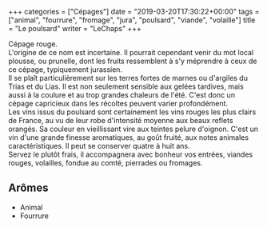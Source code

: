 +++
categories = ["Cépages"]
date = "2019-03-20T17:30:22+00:00"
tags = ["animal", "fourrure", "fromage", "jura", "poulsard", "viande", "volaille"] 
title = "Le poulsard"
writer = "LeChaps"
+++

Cépage rouge.  
L'origine de ce nom est incertaine. Il pourrait cependant venir du mot local plousse, ou prunelle, dont les fruits ressemblent à s'y méprendre à ceux de ce cépage, typiquement jurassien.  
Il se plaît particulièrement sur les terres fortes de marnes ou d'argiles du Trias et du Lias. Il est non seulement sensible aux gelées tardives, mais aussi à la coulure et au trop grandes chaleurs de l'été. C'est donc un cépage capricieux dans les récoltes peuvent varier profondément.  
Les vins issus du poulsard sont certainement les vins rouges les plus clairs de France, au vu de leur robe d'intensité moyenne aux beaux reflets orangés. Sa couleur en vieillissant vire aux teintes pelure d'oignon. C'est un vin d'une grande finesse aromatiques, au goût fruité, aux notes animales caractéristiques. Il peut se conserver quatre à huit ans.  
Servez le plutôt frais, il accompagnera avec bonheur vos entrées, viandes rouges, volailles, fondue au comté, pierrades ou fromages.

## Arômes

* Animal
* Fourrure
